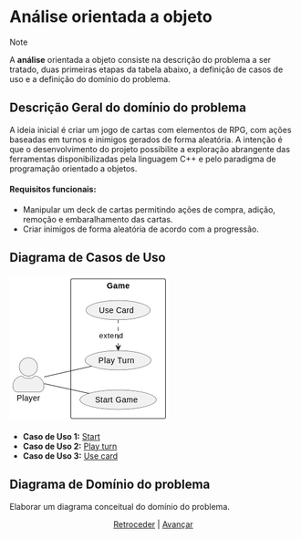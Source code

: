 # Análise orientada a objeto
> [!NOTE]
> A **análise** orientada a objeto consiste na descrição do problema a ser tratado, duas primeiras etapas da tabela abaixo, a definição de casos de uso e a definição do domínio do problema.

## Descrição Geral do domínio do problema

A ideia inicial é criar um jogo de cartas com elementos de RPG, com ações baseadas em turnos e inimigos gerados de forma aleatória. 
A intenção é que o desenvolvimento do projeto possibilite a exploração abrangente das ferramentas disponibilizadas pela linguagem C++ e pelo paradigma de programação orientado a objetos.

#### Requisitos funcionais:
- Manipular um deck de cartas permitindo ações de compra, adição, remoção e embaralhamento das cartas.
- Criar inimigos de forma aleatória de acordo com a progressão.

## Diagrama de Casos de Uso

<img src="img/use-case-diagram.png">

- **Caso de Uso 1:** [Start]()
- **Caso de Uso 2:** [Play turn]()
- **Caso de Uso 3:** [Use card]()

## Diagrama de Domínio do problema

Elaborar um diagrama conceitual do domínio do problema.


<div align="center">

[Retroceder](README.md) | [Avançar](projeto.md)

</div>